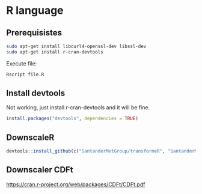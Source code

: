 # R language

## Prerequisistes

```sh
sudo apt-get install libcurl4-openssl-dev libssl-dev
sudo apt-get install r-cran-devtools
```

Execute file:

```sh
Rscript file.R
```

## Install devtools

Not working, just install r-cran-devtools and it will be fine.
```R
install.packages("devtools", dependencies = TRUE)
```


## DownscaleR

```R
devtools::install_github(c("SantanderMetGroup/transformeR", "SantanderMetGroup/downscaleR"))
```


## Downscaler CDFt

https://cran.r-project.org/web/packages/CDFt/CDFt.pdf


